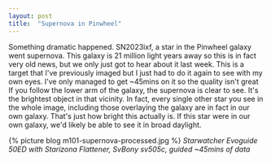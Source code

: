 ```yaml
---
layout: post
title:  "Supernova in Pinwheel"
---
```

Something dramatic happened. SN2023ixf, a star in the Pinwheel galaxy went supernova. This galaxy is 21 million light years away so this is in fact very old news, but we only just got to hear about it last week. This is a target that I've previously imaged but I just had to do it again to see with my own eyes. I've only managed to get ~45mins on it so the quality isn't great If you follow the lower arm of the galaxy, the supernova is clear to see. It's the brightest object in that vicinity. In fact, every single other star you see in the whole image, including those overlaying the galaxy are in fact in our own galaxy. That's just how bright this actually is. If this star were in our own galaxy, we'd likely be able to see it in broad daylight.


{% picture blog m101-supernova-processed.jpg %}
_Starwatcher Evoguide 50ED with Starizona Flattener, SvBony sv505c, guided ~45mins of data_


